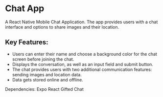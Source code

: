 # Chat App
A React Native Mobile Chat Application. The app provides users with a chat interface and options to share images and their location.


## Key Features:
- Users can enter their name and choose a background color for the chat screen before joining the chat. 
- Displays the conversation, as well as an input field and submit button. 
- The chat provides users with two additional communication features: sending images and location data. 
- Data gets stored online and offline.

Dependencies:
Expo
React Gifted Chat